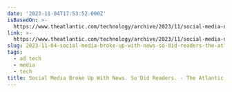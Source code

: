 ```yaml
---
date: '2023-11-04T17:53:52.000Z'
isBasedOn: >-
  https://www.theatlantic.com/technology/archive/2023/11/social-media-news-readership-decline/675890/
link: >-
  https://www.theatlantic.com/technology/archive/2023/11/social-media-news-readership-decline/675890/
slug: 2023-11-04-social-media-broke-up-with-news-so-did-readers-the-atlantic
tags:
  - ad tech
  - media
  - tech
title: Social Media Broke Up With News. So Did Readers. - The Atlantic
---
```


